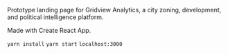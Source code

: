 Prototype landing page for Gridview Analytics, a city zoning, development, and political intelligence platform.

Made with Create React App.

`yarn install`
`yarn start`
`localhost:3000`
